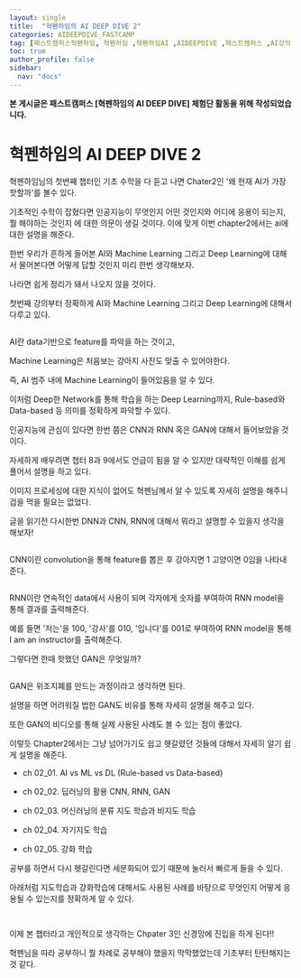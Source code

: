 ```yaml
---
layout: single
title:  "혁펜하임의 AI DEEP DIVE 2"
categories: AIDEEPDIVE_FASTCAMP
tag: [패스트캠퍼스혁펜하임, 혁펜하임 ,혁펜하임AI ,AIDEEPDIVE ,패스트캠퍼스 ,AI강의 ,혁펜하임강의 ,혁펜하임강의후기]
toc: true
author_profile: false
sidebar:
  nav: "docs"
---
```


<head>
  <style>
    table.dataframe {
      white-space: normal;
      width: 100%;
      height: 240px;
      display: block;
      overflow: auto;
      font-family: Arial, sans-serif;
      font-size: 0.9rem;
      line-height: 20px;
      text-align: center;
      border: 0px !important;
    }

    table.dataframe th {
      text-align: center;
      font-weight: bold;
      padding: 8px;
    }

    table.dataframe td {
      text-align: center;
      padding: 8px;
    }

    table.dataframe tr:hover {
      background: #b8d1f3; 
    }

    .output_prompt {
      overflow: auto;
      font-size: 0.9rem;
      line-height: 1.45;
      border-radius: 0.3rem;
      -webkit-overflow-scrolling: touch;
      padding: 0.8rem;
      margin-top: 0;
      margin-bottom: 15px;
      font: 1rem Consolas, "Liberation Mono", Menlo, Courier, monospace;
      color: $code-text-color;
      border: solid 1px $border-color;
      border-radius: 0.3rem;
      word-break: normal;
      white-space: pre;
    }

  .dataframe tbody tr th:only-of-type {
      vertical-align: middle;
  }

  .dataframe tbody tr th {
      vertical-align: top;
  }

  .dataframe thead th {
      text-align: center !important;
      padding: 8px;
  }

  .page__content p {
      margin: 0 0 0px !important;
  }

  .page__content p > strong {
    font-size: 0.8rem !important;
  }

  </style>
</head>


**본 게시글은 패스트캠퍼스 [혁펜하임의 AI DEEP DIVE] 체험단 활동을 위해 작성되었습니다.**



# 혁펜하임의 AI DEEP DIVE 2

혁펜하임님의 첫번째 챕터인 기초 수학을 다 듣고 나면 Chater2인 '왜 현재 AI가 가장핫할까'를 볼수 있다.  

기초적인 수학이 잡혔다면 인공지능이 무엇인지 어떤 것인지와 어디에 응용이 되는지, 뭘 해야하는 것인지 에 대한 의문이 생길 것이다. 이에 맞게 이번 chapter2에서는 ai에 대한 설명을 해준다.  

한번 우리가 흔하게 들어본 AI와 Machine Learning 그리고 Deep Learning에 대해서 물어본다면 어떻게 답할 것인지 미리 한번 생각해보자.  


나라면 쉽게 정리가 돼서 나오지 않을 것이다.  

첫번째 강의부터 정확하게 AI와 Machine Learning 그리고 Deep Learning에 대해서 다루고 있다.  

![]()

AI란 data기반으로 feature를 파악을 하는 것이고,  

Machine Learning은 처음보는 강아지 사진도 맞출 수 있어야한다.  

즉, AI 범주 내에 Machine Learning이 들어있음을 알 수 있다.  

이처럼 Deep한 Network를 통해 학습을 하는 Deep Learning까지, Rule-based와 Data-based 등 의미를 정확하게 파악할 수 있다.  


인공지능에 관심이 있다면 한번 쯤은 CNN과 RNN 혹은 GAN에 대해서 들어보았을 것이다.  

자세하게 배우려면 챕터 8과 9에서도 언급이 됨을 알 수 있지만 대략적인 이해를 쉽게 풀어서 설명을 하고 있다.  

이미지 프로세싱에 대한 지식이 없어도 혁펜님께서 알 수 있도록 자세히 설명을 해주니 겁을 먹을 필요는 없었다.  

  

글을 읽기전 다시한번 DNN과 CNN, RNN에 대해서 뭐라고 설명할 수 있을지 생각을 해보자!


![]()

CNN이란 convolution을 통해 feature를 뽑은 후 강아지면 1 고양이면 0임을 나타내 준다.  

![]()

RNN이란 연속적인 data에서 사용이 되며 각자에게 숫자를 부여하여 RNN model을 통해 결과를 출력해준다.  

예를 들면 '저는'을 100, '강사'를 010, '입니다'를 001로 부여하여 RNN model을 통해 I am an instructor를 출력해준다.  

그렇다면 한때 핫했던 GAN은 무엇일까?  


![]()

GAN은 위조지폐를 만드는 과정이라고 생각하면 된다.  

설명을 하면 어려워질 법한 GAN도 비유를 통해 자세히 설명을 해주고 있다.  

또한 GAN의 비디오를 통해 실제 사용된 사례도 볼 수 있는 점이 좋았다.  


이렇듯 Chapter2에서는 그냥 넘어가기도 쉽고 헷갈렸던 것들에 대해서 자세히 알기 쉽게 설명을 해준다.  

- ch 02_01. AI vs ML vs DL (Rule-based vs Data-based)

- ch 02_02. 딥러닝의 활용 CNN, RNN, GAN

- ch 02_03. 머신러닝의 분류 지도 학습과 비지도 학습

- ch 02_04. 자기지도 학습

- ch 02_05. 강화 학습

  

공부를 하면서 다시 헷갈린다면 세분화되어 있기 때문에 눌러서 빠르게 들을 수 있다.  

아래처럼 지도학습과 강화학습에 대해서도 사용된 사례를 바탕으로 무엇인지 어떻게 응용될 수 있는지를 정확하게 알 수 있다.  

![]()

![]()


이제 본 챕터라고 개인적으로 생각하는 Chpater 3인 신경망에 진입을 하게 된다!!  

혁펜님을 따라 공부하니 뭘 차례로 공부해야 했을지 막막했었는데 기초부터 탄탄해지는 것 같다.

